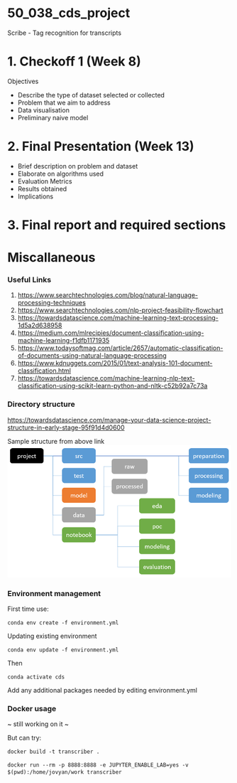# 50_038_cds_project
Scribe - Tag recognition for transcripts 

# 1. Checkoff 1 (Week 8)

Objectives
- Describe the type of dataset selected or collected
- Problem that we aim to address
- Data visualisation 
- Preliminary naive model

# 2. Final Presentation (Week 13)

- Brief description on problem and dataset
- Elaborate on algorithms used 
- Evaluation Metrics
- Results obtained 
- Implications

# 3. Final report and required sections



# Miscallaneous

### Useful Links
1. https://www.searchtechnologies.com/blog/natural-language-processing-techniques
2. https://www.searchtechnologies.com/nlp-project-feasibility-flowchart
3. https://towardsdatascience.com/machine-learning-text-processing-1d5a2d638958
4. https://medium.com/mlrecipies/document-classification-using-machine-learning-f1dfb1171935
5. https://www.todaysoftmag.com/article/2657/automatic-classification-of-documents-using-natural-language-processing
6. https://www.kdnuggets.com/2015/01/text-analysis-101-document-classification.html
7. https://towardsdatascience.com/machine-learning-nlp-text-classification-using-scikit-learn-python-and-nltk-c52b92a7c73a

### Directory structure
https://towardsdatascience.com/manage-your-data-science-project-structure-in-early-stage-95f91d4d0600

Sample structure from above link
![](sample_structure.png)

### Environment management

First time use:
```
conda env create -f environment.yml
```

Updating existing environment
```
conda env update -f environment.yml
```

Then
```
conda activate cds
```

Add any additional packages needed by editing environment.yml

### Docker usage
~ still working on it ~

But can try:

```
docker build -t transcriber .
```

```
docker run --rm -p 8888:8888 -e JUPYTER_ENABLE_LAB=yes -v $(pwd):/home/jovyan/work transcriber
```